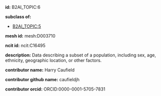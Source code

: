 **id:** B2AI_TOPIC:6

**subclass of:**

- [B2AI_TOPIC:5](../DataTopic.markdown)

**mesh id:** mesh:D003710

**ncit id:** ncit:C16495

**description:** Data describing a subset of a population, including sex, age, ethnicity, geographic location, or other factors.

**contributor name:** Harry Caufield

**contributor github name:** caufieldjh

**contributor orcid:** ORCID:0000-0001-5705-7831

